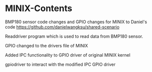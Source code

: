 # MINIX-Contents

BMP180 sensor code changes and GPIO changes for MINIX to Daniel's code
https://github.com/danielwangksu/shared-scenario

Readdriver program which is used to read data from BMP180 sensor.

GPIO changed to the drivers file of MINIX

Added IPC functionality to GPIO driver of original MINIX kernel

gpiodriver to interact with the modified IPC GPIO driver
